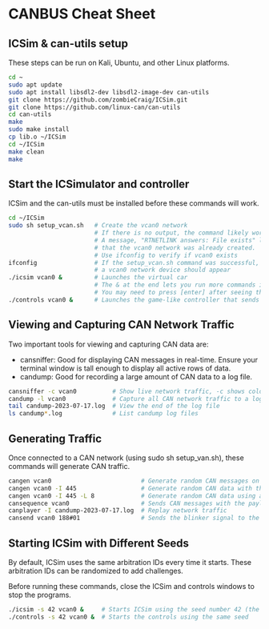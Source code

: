 # CANBUS Cheat Sheet

## ICSim & can-utils setup

These steps can  be run on Kali, Ubuntu, and other Linux platforms.

```sh
cd ~
sudo apt update
sudo apt install libsdl2-dev libsdl2-image-dev can-utils
git clone https://github.com/zombieCraig/ICSim.git
git clone https://github.com/linux-can/can-utils
cd can-utils
make
sudo make install
cp lib.o ~/ICSim
cd ~/ICSim
make clean
make
```

## Start the ICSimulator and controller

ICSim and the can-utils must be installed before these commands will work.

```sh
cd ~/ICSim
sudo sh setup_vcan.sh   # Create the vcan0 network
                        # If there is no output, the command likely worked fine.
                        # A message, "RTNETLINK answers: File exists" likely means
                        # that the vcan0 network was already created.
                        # Use ifconfig to verify if vcan0 exists
ifconfig                # If the setup_vcan.sh command was successful,
                        # a vcan0 network device should appear
./icsim vcan0 &         # Launches the virtual car
                        # The & at the end lets you run more commands in the terminal after this command.
                        # You may need to press [enter] after seeing the message like, "Using CAN interface vcan0"
./controls vcan0 &      # Launches the game-like controller that sends messages on the vcan0 network
```

## Viewing and Capturing CAN Network Traffic

Two important tools for viewing and capturing CAN data are:

- cansniffer: Good for displaying CAN messages in real-time. Ensure your terminal window is tall enough to display all active rows of data.
- candump: Good for recording a large amount of CAN data to a log file.

```sh
cansniffer -c vcan0          # Show live network traffic, -c shows colors
candump -l vcan0             # Capture all CAN network traffic to a log file
tail candump-2023-07-17.log  # View the end of the log file
ls candump*.log              # List candump log files
```

## Generating Traffic

Once connected to a CAN network (using sudo sh setup_van.sh), these commands will generate CAN traffic.

```sh
cangen vcan0                         # Generate random CAN messages on the vcan0 network
cangen vcan0 -I 445                  # Generate random CAN data with the arbitration ID 445 only
cangen vcan0 -I 445 -L 8             # Generate random CAN data using a specific arbitration  ID & content length
cansequence vcan0                    # Sends CAN messages with the payload constantly increasing (i.e., not random)
canplayer -I candump-2023-07-17.log  # Replay network traffic 
cansend vcan0 188#01                 # Sends the blinker signal to the ICSim vehicle
```


## Starting ICSim with Different Seeds

By default, ICSim uses the same arbitration IDs every time it starts. These arbitration IDs can be randomized to add challenges.

Before running these commands, close the ICSim and controls windows to stop the programs.

````sh
./icsim -s 42 vcan0 &     # Starts ICSim using the seed number 42 (the number can be any number)
./controls -s 42 vcan0 &  # Starts the controls using the same seed
````
